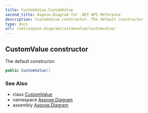 ```yaml
---
title: CustomValue.CustomValue
second_title: Aspose.Diagram for .NET API Reference
description: CustomValue constructor. The default constructor
type: docs
url: /net/aspose.diagram/customvalue/customvalue/
---
```

## CustomValue constructor

The default constructor.

```csharp
public CustomValue()
```

### See Also

* class [CustomValue](../)
* namespace [Aspose.Diagram](../../customvalue/)
* assembly [Aspose.Diagram](../../../)


